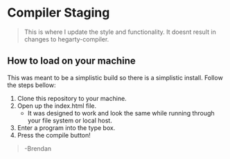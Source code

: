 # Compiler Staging

>This is where I update the style and functionality.
>It doesnt result in changes to hegarty-compiler.

## How to load on your machine

This was meant to be a simplistic build so there is a simplistic install. Follow the steps bellow: 

1. Clone this repository to your machine.
2. Open up the index.html file.
    - It was designed to work and look the same while running through your file system or local host.
3. Enter a program into the type box.
4. Press the compile button!

> -Brendan


